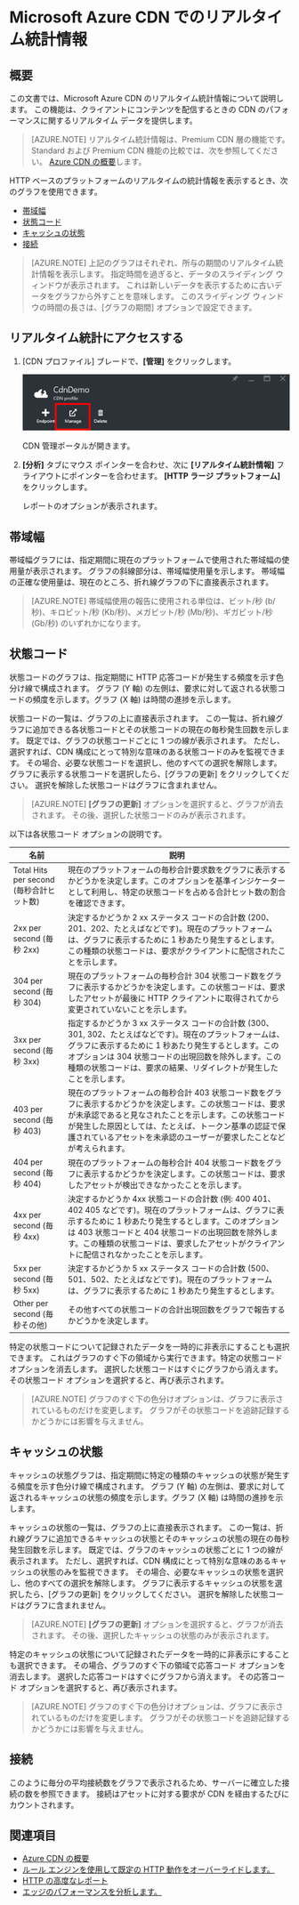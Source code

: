 <properties 
    pageTitle="CDN - リアルタイム統計情報" 
    description="Microsoft Azure CDN でのリアルタイム統計情報リアルタイム統計情報は、クライアントにコンテンツを配信するときの CDN のパフォーマンスに関するリアルタイム データを提供します。" 
    services="cdn" 
    documentationCenter=".NET" 
    authors="camsoper" 
    manager="dwrede" 
    editor=""/>

<tags 
    ms.service="cdn" 
    ms.workload="tbd" 
    ms.tgt_pltfrm="na" 
    ms.devlang="na" 
    ms.topic="article" 
    ms.date="12/02/2015" 
    ms.author="casoper"/>


# Microsoft Azure CDN でのリアルタイム統計情報

## 概要

この文書では、Microsoft Azure CDN のリアルタイム統計情報について説明します。 この機能は、クライアントにコンテンツを配信するときの CDN のパフォーマンスに関するリアルタイム データを提供します。
> [AZURE.NOTE] リアルタイム統計情報は、Premium CDN 層の機能です。 Standard および Premium CDN 機能の比較では、次を参照してください。 [Azure CDN の概要](cdn-overview.md)します。

HTTP ベースのプラットフォームのリアルタイムの統計情報を表示するとき、次のグラフを使用できます。

* [帯域幅](#bandwidth)
* [状態コード](#status-codes)
* [キャッシュの状態](#cache-statuses)
* [接続](#connections)

> [AZURE.NOTE] 上記のグラフはそれぞれ、所与の期間のリアルタイム統計情報を表示します。 指定時間を過ぎると、データのスライディング ウィンドウが表示されます。 これは新しいデータを表示するために古いデータをグラフから外すことを意味します。 このスライディング ウィンドウの時間の長さは、[グラフの期間] オプションで設定できます。

## リアルタイム統計にアクセスする

1. [CDN プロファイル] ブレードで、**[管理]** をクリックします。

    ![[CDN プロファイル] ブレードの ](./media/cdn-real-time-stats/cdn-manage-btn.png)

    CDN 管理ポータルが開きます。

2. **[分析]** タブにマウス ポインターを合わせ、次に **[リアルタイム統計情報]** フライアウトにポインターを合わせます。 **[HTTP ラージ プラットフォーム]** をクリックします。

    レポートのオプションが表示されます。

## 帯域幅

帯域幅グラフには、指定期間に現在のプラットフォームで使用された帯域幅の使用量が表示されます。 グラフの斜線部分は、帯域幅使用量を示します。 帯域幅の正確な使用量は、現在のところ、折れ線グラフの下に直接表示されます。
> [AZURE.NOTE] 帯域幅使用の報告に使用される単位は、ビット/秒 (b/秒)、キロビット/秒 (Kb/秒)、メガビット/秒 (Mb/秒)、ギガビット/秒 (Gb/秒) のいずれかになります。

## 状態コード

状態コードのグラフは、指定期間に HTTP 応答コードが発生する頻度を示す色分け線で構成されます。 グラフ (Y 軸) の左側は、要求に対して返される状態コードの頻度を示します。グラフ (X 軸) は時間の進捗を示します。

状態コードの一覧は、グラフの上に直接表示されます。 この一覧は、折れ線グラフに追加できる各状態コードとその状態コードの現在の毎秒発生回数を示します。 既定では、グラフの状態コードごとに 1 つの線が表示されます。 ただし、選択すれば、CDN 構成にとって特別な意味のある状態コードのみを監視できます。 その場合、必要な状態コードを選択し、他のすべての選択を解除します。 グラフに表示する状態コードを選択したら、[グラフの更新] をクリックしてください。 選択を解除した状態コードはグラフに含まれません。
> [AZURE.NOTE] **[グラフの更新]** オプションを選択すると、グラフが消去されます。 その後、選択した状態コードのみが表示されます。

以下は各状態コード オプションの説明です。

 名前| 説明
-----|------------
 Total Hits per second (毎秒合計ヒット数)| 現在のプラットフォームの毎秒合計要求数をグラフに表示するかどうかを決定します。このオプションを基準インジケーターとして利用し、特定の状態コードを占める合計ヒット数の割合を確認できます。
 2xx per second (毎秒 2xx)| 決定するかどうか 2 xx ステータス コードの合計数 (200、201、202、たとえばなどです)。現在のプラットフォームは、グラフに表示するために 1 秒あたり発生するとします。この種類の状態コードは、要求がクライアントに配信されたことを示します。
 304 per second (毎秒 304)| 現在のプラットフォームの毎秒合計 304 状態コード数をグラフに表示するかどうかを決定します。この状態コードは、要求したアセットが最後に HTTP クライアントに取得されてから変更されていないことを示します。
 3xx per second (毎秒 3xx)| 指定するかどうか 3 xx ステータス コードの合計数 (300、301, 302、たとえばなどです)。現在のプラットフォームは、グラフに表示するために 1 秒あたり発生するとします。このオプションは 304 状態コードの出現回数を除外します。この種類の状態コードは、要求の結果、リダイレクトが発生したことを示します。
 403 per second (毎秒 403)| 現在のプラットフォームの毎秒合計 403 状態コード数をグラフに表示するかどうかを決定します。この状態コードは、要求が未承認であると見なされたことを示します。この状態コードが発生した原因としては、たとえば、トークン基準の認証で保護されているアセットを未承認のユーザーが要求したことなどが考えられます。
 404 per second (毎秒 404)| 現在のプラットフォームの毎秒合計 404 状態コード数をグラフに表示するかどうかを決定します。この状態コードは、要求したアセットが検出できなかったことを示します。
 4xx per second (毎秒 4xx)| 決定するかどうか 4xx 状態コードの合計数 (例: 400 401、402 405 などです)。現在のプラットフォームは、グラフに表示するために 1 秒あたり発生するとします。このオプションは 403 状態コードと 404 状態コードの出現回数を除外します。この種類の状態コードは、要求したアセットがクライアントに配信されなかったことを示します。
 5xx per second (毎秒 5xx)| 決定するかどうか 5 xx ステータス コードの合計数 (500、501、502、たとえばなどです)。現在のプラットフォームは、グラフに表示するために 1 秒あたり発生するとします。
 Other per second (毎秒その他)| その他すべての状態コードの合計出現回数をグラフで報告するかどうかを決定します。

特定の状態コードについて記録されたデータを一時的に非表示にすることも選択できます。 これはグラフのすぐ下の領域から実行できます。特定の状態コード オプションを消去します。 選択した状態コードはすぐにグラフから消えます。 その状態コード オプションを選択すると、再び表示されます。
> [AZURE.NOTE] グラフのすぐ下の色分けオプションは、グラフに表示されているものだけを変更します。 グラフがその状態コードを追跡記録するかどうかには影響を与えません。

## キャッシュの状態

キャッシュの状態グラフは、指定期間に特定の種類のキャッシュの状態が発生する頻度を示す色分け線で構成されます。 グラフ (Y 軸) の左側は、要求に対して返されるキャッシュの状態の頻度を示します。グラフ (X 軸) は時間の進捗を示します。

キャッシュの状態の一覧は、グラフの上に直接表示されます。 この一覧は、折れ線グラフに追加できるキャッシュの状態とそのキャッシュの状態の現在の毎秒発生回数を示します。 既定では、グラフのキャッシュの状態ごとに 1 つの線が表示されます。 ただし、選択すれば、CDN 構成にとって特別な意味のあるキャッシュの状態のみを監視できます。 その場合、必要なキャッシュの状態を選択し、他のすべての選択を解除します。 グラフに表示するキャッシュの状態を選択したら、[グラフの更新] をクリックしてください。 選択を解除した状態コードはグラフに含まれません。
> [AZURE.NOTE] **[グラフの更新]** オプションを選択すると、グラフが消去されます。 その後、選択したキャッシュの状態のみが表示されます。

特定のキャッシュの状態について記録されたデータを一時的に非表示にすることも選択できます。 その場合、グラフのすぐ下の領域で応答コード オプションを消去します。 選択した応答コードはすぐにグラフから消えます。 その応答コード オプションを選択すると、再び表示されます。
> [AZURE.NOTE] グラフのすぐ下の色分けオプションは、グラフに表示されているものだけを変更します。 グラフがその状態コードを追跡記録するかどうかには影響を与えません。

## 接続

このように毎分の平均接続数をグラフで表示されるため、サーバーに確立した接続の数を参照できます。 接続はアセットに対する要求が CDN を経由するたびにカウントされます。

## 関連項目

* [Azure CDN の概要](cdn-overview.md)
* [ルール エンジンを使用して既定の HTTP 動作をオーバーライドします。](cdn-rules-engine.md)
* [HTTP の高度なレポート](cdn-advanced-http-reports.md)
* [エッジのパフォーマンスを分析します。](cdn-edge-performance.md)




